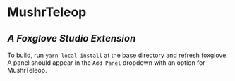 # MushrTeleop

## _A Foxglove Studio Extension_

To build, run `yarn local-install` at the base directory and refresh foxglove. A panel should appear in the `Add Panel` dropdown with an option for MushrTeleop. 